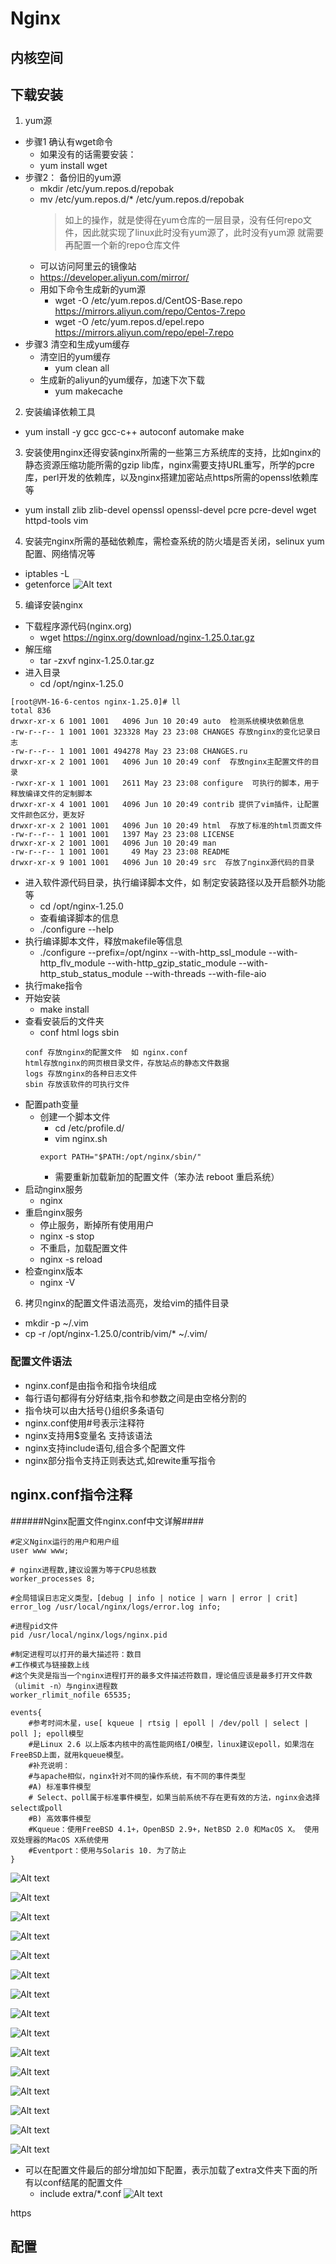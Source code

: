# Nginx

## 内核空间


## 下载安装
1. yum源
- 步骤1 确认有wget命令
  - 如果没有的话需要安装：
  - yum install wget
- 步骤2： 备份旧的yum源
  - mkdir /etc/yum.repos.d/repobak
  - mv /etc/yum.repos.d/* /etc/yum.repos.d/repobak
    >如上的操作，就是使得在yum仓库的一层目录，没有任何repo文件，因此就实现了linux此时没有yum源了，此时没有yum源 就需要再配置一个新的repo仓库文件
  - 可以访问阿里云的镜像站
  - https://developer.aliyun.com/mirror/
  - 用如下命令生成新的yum源
    - wget -O /etc/yum.repos.d/CentOS-Base.repo https://mirrors.aliyun.com/repo/Centos-7.repo
    - wget -O /etc/yum.repos.d/epel.repo https://mirrors.aliyun.com/repo/epel-7.repo
- 步骤3 清空和生成yum缓存 
  - 清空旧的yum缓存
    - yum clean all
  - 生成新的aliyun的yum缓存，加速下次下载
    - yum makecache
2. 安装编译依赖工具

- yum install -y gcc gcc-c++ autoconf automake make

3. 安装使用nginx还得安装nginx所需的一些第三方系统库的支持，比如nginx的静态资源压缩功能所需的gzip lib库，nginx需要支持URL重写，所学的pcre库，perl开发的依赖库，以及nginx搭建加密站点https所需的openssl依赖库等
- yum install zlib zlib-devel openssl openssl-devel pcre pcre-devel wget httpd-tools vim

4. 安装完nginx所需的基础依赖库，需检查系统的防火墙是否关闭，selinux yum配置、网络情况等
- iptables -L
- getenforce
  ![Alt text](image.png)

5. 编译安装nginx
- 下载程序源代码(nginx.org)
  - wget https://nginx.org/download/nginx-1.25.0.tar.gz
- 解压缩
  - tar -zxvf nginx-1.25.0.tar.gz
- 进入目录
  - cd /opt/nginx-1.25.0
```
[root@VM-16-6-centos nginx-1.25.0]# ll
total 836
drwxr-xr-x 6 1001 1001   4096 Jun 10 20:49 auto  检测系统模块依赖信息
-rw-r--r-- 1 1001 1001 323328 May 23 23:08 CHANGES 存放nginx的变化记录日志
-rw-r--r-- 1 1001 1001 494278 May 23 23:08 CHANGES.ru
drwxr-xr-x 2 1001 1001   4096 Jun 10 20:49 conf  存放nginx主配置文件的目录
-rwxr-xr-x 1 1001 1001   2611 May 23 23:08 configure  可执行的脚本，用于释放编译文件的定制脚本
drwxr-xr-x 4 1001 1001   4096 Jun 10 20:49 contrib 提供了vim插件，让配置文件颜色区分，更友好
drwxr-xr-x 2 1001 1001   4096 Jun 10 20:49 html  存放了标准的html页面文件
-rw-r--r-- 1 1001 1001   1397 May 23 23:08 LICENSE
drwxr-xr-x 2 1001 1001   4096 Jun 10 20:49 man
-rw-r--r-- 1 1001 1001     49 May 23 23:08 README
drwxr-xr-x 9 1001 1001   4096 Jun 10 20:49 src  存放了nginx源代码的目录
```
- 进入软件源代码目录，执行编译脚本文件，如 制定安装路径以及开启额外功能等
  - cd /opt/nginx-1.25.0
  - 查看编译脚本的信息
  - ./configure --help
- 执行编译脚本文件，释放makefile等信息
  - ./configure --prefix=/opt/nginx --with-http_ssl_module  --with-http_flv_module --with-http_gzip_static_module --with-http_stub_status_module --with-threads --with-file-aio
- 执行make指令
- 开始安装
  - make install
- 查看安装后的文件夹
  - conf  html  logs  sbin
  ```
  conf 存放nginx的配置文件  如 nginx.conf
  html存放nginx的网页根目录文件，存放站点的静态文件数据
  logs 存放nginx的各种日志文件
  sbin 存放该软件的可执行文件
  ```
- 配置path变量
  - 创建一个脚本文件
    - cd /etc/profile.d/
    - vim nginx.sh
    ```
    export PATH="$PATH:/opt/nginx/sbin/"
    ```
    - 需要重新加载新加的配置文件（笨办法 reboot 重启系统）
- 启动nginx服务
  - nginx
- 重启nginx服务
  - 停止服务，断掉所有使用用户
  - nginx -s stop
  - 不重启，加载配置文件
  - nginx -s reload
- 检查nginx版本
  - nginx -V
6. 拷贝nginx的配置文件语法高亮，发给vim的插件目录
- mkdir -p ~/.vim
- cp -r /opt/nginx-1.25.0/contrib/vim/* ~/.vim/
### 配置文件语法
- nginx.conf是由指令和指令块组成
- 每行语句都得有分好结束,指令和参数之间是由空格分割的
- 指令块可以由大括号{}组织多条语句
- nginx.conf使用#号表示注释符
- nginx支持用$变量名 支持该语法
- nginx支持include语句,组合多个配置文件
- nginx部分指令支持正则表达式,如rewite重写指令

## nginx.conf指令注释
######Nginx配置文件nginx.conf中文详解####
```
#定义Nginx运行的用户和用户组
user www www;

# nginx进程数,建议设置为等于CPU总核数
worker_processes 8;

#全局错误日志定义类型，[debug | info | notice | warn | error | crit]
error_log /usr/local/nginx/logs/error.log info;

#进程pid文件
pid /usr/local/nginx/logs/nginx.pid

#制定进程可以打开的最大描述符：数目
#工作模式与链接数上线
#这个失灵是指当一个nginx进程打开的最多文件描述符数目，理论值应该是最多打开文件数（ulimit -n）与nginx进程数
worker_rlimit_nofile 65535;

events{
    #参考时间木星，use[ kqueue | rtsig | epoll | /dev/poll | select | poll ]; epoll模型
    #是Linux 2.6 以上版本内核中的高性能网络I/O模型，linux建议epoll，如果泡在FreeBSD上面，就用kqueue模型。
    #补充说明：
    #与apache相似，nginx针对不同的操作系统，有不同的事件类型
    #A) 标准事件模型
    # Select、poll属于标准事件模型，如果当前系统不存在更有效的方法，nginx会选择select或poll
    #B) 高效事件模型
    #Kqueue：使用FreeBSD 4.1+，OpenBSD 2.9+，NetBSD 2.0 和MacOS X。 使用双处理器的MacOS X系统使用
    #Eventport：使用与Solaris 10. 为了防止
}
```
![Alt text](image-2.png)

![Alt text](image-3.png)

![Alt text](image-4.png)

![Alt text](image-5.png)

![Alt text](image-6.png)

![Alt text](image-7.png)

![Alt text](image-8.png)

![Alt text](image-9.png)

![Alt text](image-10.png)

![Alt text](image-11.png)

![Alt text](image-12.png)

![Alt text](image-13.png)

![Alt text](image-14.png)

![Alt text](image-15.png)

![Alt text](image-16.png)





- 可以在配置文件最后的部分增加如下配置，表示加载了extra文件夹下面的所有以conf结尾的配置文件
  - include extra/*.conf 
![Alt text](image-1.png)




https

## 配置
